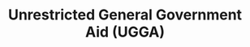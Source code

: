---
layout: bos_content
permalink: /featured-analysis/unrestricted-general-govt-aid/
title: Unrestricted General Government Aid (UGGA)
components:
- breadcrumbs:
  - title: Home
    url: "/"
  - title: Budget
    url: "/budget"
  - title: Featured Analysis
    url: "/featured-analysis/"
  - current: Unrestricted General Government Aid
  - published: 4/13/17
- intro:
  - title: Unrestricted general government aid (UGGA)
    short_desc: >
      For the FY10 budget and going forward, the Governor and the Legislature 
      combined general government aid from Additional Assistance and Lottery 
      into one account - UGGA.
    description: >
      Revenue derived from the State’s lottery now accounts for nearly all funds 
      disbursed through UGGA. The current distribution of UGGA is a weighted 
      average of both Lottery and Additional Assistance distributions of the past. 
      <blockquote>For Boston, the combined accounts totaled $168.6 million in FY15 
      and $174.7 million in FY16. In FY17, the City will receive $182.2 million 
      and has budgeted for an increase to $189.3 million for FY18, which is 
      included in the Governor’s FY18 Budget.</blockquote>
    sidebar_menu: true    
- grid:
  - grid_title: More budget analysis
  - title: Commonwealth Budget
    body: >
      Tempting copy that would make someone click this featured analysis card.
    img: https://www.boston.gov/sites/default/files/styles/grid_card_image/public/allston2.jpg?itok=jMsIfnJ6
    link: /featured-analysis/commonwealth-budget/
  - title: Revenue Estimates
    body: >
      Tempting copy that would make someone click this featured analysis card.
    img: https://www.boston.gov/sites/default/files/styles/grid_card_image/public/allston2.jpg?itok=jMsIfnJ6
    link: /featured-analysis/revenue-estimates/
  - title: Revenue Overview
    body: >
      Tempting copy that would make someone click this featured analysis card.
    img: https://www.boston.gov/sites/default/files/styles/grid_card_image/public/allston2.jpg?itok=jMsIfnJ6
    link: /featured-analysis/revenue-overview/
---